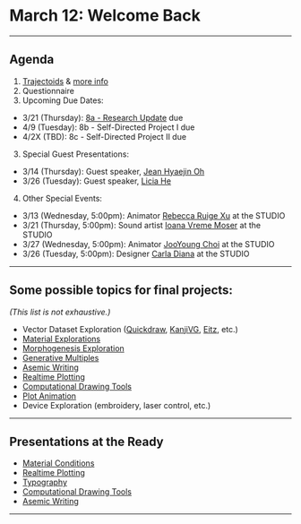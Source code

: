 # March 12: Welcome Back

---

## Agenda

1. [Trajectoids](https://www.youtube.com/watch?v=2lW9HznqsVY) & [more info](https://www.youtube.com/watch?v=VbuXOC0Fy1c)
2. Questionnaire
2. Upcoming Due Dates: 
  * 3/21 (Thursday): [8a - Research Update](../../../assignments/08_personal_project/README.md) due
  * 4/9 (Tuesday): 8b - Self-Directed Project I due
  * 4/2X (TBD): 8c - Self-Directed Project II due
3. Special Guest Presentations:
  * 3/14 (Thursday): Guest speaker, [Jean Hyaejin Oh](https://www.cs.cmu.edu/~./jeanoh/)
  * 3/26 (Tuesday): Guest speaker, [Licia He](https://www.instagram.com/blahblahpaperblah/)
4. Other Special Events:
  * 3/13 (Wednesday, 5:00pm): Animator [Rebecca Ruige Xu](https://studioforcreativeinquiry.org/events/18204) at the STUDIO
  * 3/21 (Thursday, 5:00pm): Sound artist [Ioana Vreme Moser](https://studioforcreativeinquiry.org/events/pirouette-machines-fluid-components-artist-talk-by-ioana-vreme-moser) at the STUDIO
  * 3/27 (Wednesday, 5:00pm): Animator [JooYoung Choi](https://studioforcreativeinquiry.org/events/jooyoung-choi) at the STUDIO
  * 3/26 (Tuesday, 5:00pm): Designer [Carla Diana](https://studioforcreativeinquiry.org/events/carla-diana) at the STUDIO

--- 

## Some possible topics for final projects: 

*(This list is not exhaustive.)*

* Vector Dataset Exploration ([Quickdraw](https://quickdraw.withgoogle.com/data), [KanjiVG](https://kanjivg.tagaini.net/), [Eitz](https://cybertron.cg.tu-berlin.de/eitz/projects/classifysketch/), etc.)
* [Material Explorations](../../topics/material_conditions/README.md)
* [Morphogenesis Exploration](https://github.com/golanlevin/DrawingWithMachines/blob/main/lectures/topics/field/README.md#morphogenesis-resources)
* [Generative Multiples](https://courses.ideate.cmu.edu/60-428/f2021/daily-notes/10-27-new-ii/generative-multiples/)
* [Asemic Writing](https://courses.ideate.cmu.edu/60-428/f2021/daily-notes/11-01-work/asemic-writing/)
* [Realtime Plotting](../../topics/realtime_plotting/README.md)
* [Computational Drawing Tools](https://courses.ideate.cmu.edu/60-428/f2021/daily-notes/10-25-new-beginning/computational-drawing-tools/)
* [Plot Animation](../../topics/plot_animation/README.md)
* Device Exploration (embroidery, laser control, etc.)

---

## Presentations at the Ready

* [Material Conditions](../../topics/material_conditions/README.md)
* [Realtime Plotting](../../topics/realtime_plotting/README.md)
* [Typography](../../topics/type/README.md)
* [Computational Drawing Tools](https://courses.ideate.cmu.edu/60-428/f2021/daily-notes/10-25-new-beginning/computational-drawing-tools/)
* [Asemic Writing](https://courses.ideate.cmu.edu/60-428/f2021/daily-notes/11-01-work/asemic-writing/)

---

